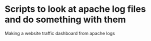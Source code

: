 # Scripts to look at apache log files and do something with them
Making a website traffic dashboard from apache logs

